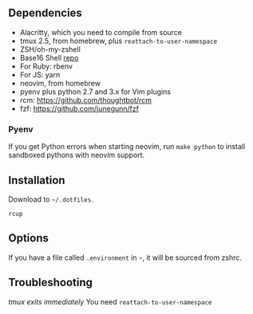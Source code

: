 ## Dependencies

- Alacritty, which you need to compile from source
- tmux 2.5, from homebrew, plus `reattach-to-user-namespace`
- ZSH/oh-my-zshell
- Base16 Shell [repo](https://github.com/chriskempson/base16-shell)
- For Ruby: rbenv
- For JS: yarn
- neovim, from homebrew
- pyenv plus python 2.7 and 3.x for Vim plugins
- rcm: https://github.com/thoughtbot/rcm
- fzf: https://github.com/junegunn/fzf

### Pyenv

If you get Python errors when starting neovim, run `make python` to
install sandboxed pythons with neovim support.

## Installation

Download to `~/.dotfiles`.

```
rcup
```

## Options

If you have a file called `.environment` in `~`, it will be sourced from zshrc.

## Troubleshooting

_tmux exits immediately_ You need `reattach-to-user-namespace`
